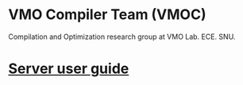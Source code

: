 # VMO Compiler Team (VMOC)
Compilation and Optimization research group at VMO Lab. ECE. SNU.

# [**Server user guide**](https://github.com/VMO-Compiler/.github/blob/main/profile/serverREADME.md)
